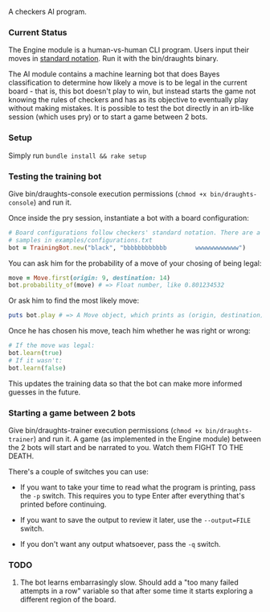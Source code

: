 A checkers AI program.

### Current Status

The Engine module is a human-vs-human CLI program. Users input their moves in
[standard notation](http://en.wikipedia.org/wiki/English_draughts#Notation). Run
it with the bin/draughts binary.

The AI module contains a machine learning bot that does Bayes classification to
determine how likely a move is to be legal in the current board - that is, this
bot doesn't play to win, but instead starts the game not knowing the rules of
checkers and has as its objective to eventually play without making mistakes.
It is possible to test the bot directly in an irb-like session (which uses pry)
or to start a game between 2 bots.

### Setup

Simply run `bundle install && rake setup`

### Testing the training bot

Give bin/draughts-console execution permissions (`chmod +x
bin/draughts-console`) and run it.

Once inside the pry session, instantiate a bot with a board configuration:

```ruby
# Board configurations follow checkers' standard notation. There are a few
# samples in examples/configurations.txt
bot = TrainingBot.new("black", "bbbbbbbbbbbb        wwwwwwwwwwww")
```

You can ask him for the probability of a move of your chosing of being legal:

```ruby
move = Move.first(origin: 9, destination: 14)
bot.probability_of(move) # => Float number, like 0.801234532
```

Or ask him to find the most likely move:

```ruby
puts bot.play # => A Move object, which prints as (origin, destination)
```

Once he has chosen his move, teach him whether he was right or wrong:

```ruby
# If the move was legal:
bot.learn(true)
# If it wasn't:
bot.learn(false)
```

This updates the training data so that the bot can make more informed guesses
in the future.

### Starting a game between 2 bots

Give bin/draughts-trainer execution permissions (`chmod +x
bin/draughts-trainer`) and run it.  A game (as implemented in the Engine
module) between the 2 bots will start and be narrated to you. Watch them FIGHT
TO THE DEATH.

There's a couple of switches you can use:

* If you want to take your time to read what the program is printing, pass the
  `-p` switch. This requires you to type Enter after everything that's printed
before continuing.

* If you want to save the output to review it later, use the `--output=FILE`
  switch.

* If you don't want any output whatsoever, pass the `-q` switch.

### TODO

1. The bot learns embarrasingly slow. Should add a "too many failed attempts in 
   a row" variable so that after some time it starts exploring a different 
   region of the board.
